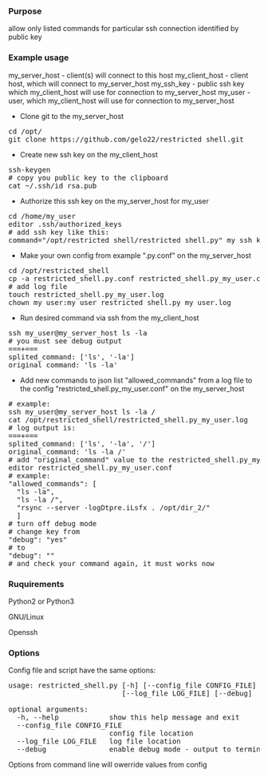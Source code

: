 ### Purpose

allow only listed commands for particular ssh connection identified by public key

### Example usage

my_server_host - client(s) will connect to this host
my_client_host - client host, which will connect to my_server_host
my_ssh_key - public ssh key which my_client_host will use for connection to my_server_host
my_user - user, which my_client_host will use for connection to my_server_host

- Clone git to the my_server_host
<pre>
cd /opt/
git clone https://github.com/gelo22/restricted_shell.git
</pre>
- Create new ssh key on the my_client_host
<pre>
ssh-keygen
# copy you public key to the clipboard
cat ~/.ssh/id_rsa.pub
</pre>
- Authorize this ssh key on the my_server_host for my_user
<pre>
cd /home/my_user
editor .ssh/authorized_keys
# add ssh key like this:
command="/opt/restricted_shell/restricted_shell.py" my_ssh_key
</pre>
- Make your own config from example ".py.conf" on the my_server_host
<pre>
cd /opt/restricted_shell
cp -a restricted_shell.py.conf restricted_shell.py_my_user.conf
# add log file
touch restricted_shell.py_my_user.log
chown my_user:my_user restricted_shell.py_my_user.log
</pre>
- Run desired command via ssh from the my_client_host
<pre>
ssh my_user@my_server_host ls -la
# you must see debug output
===+===
splited_command: ['ls', '-la']
original_command: 'ls -la'
</pre>
- Add new commands to json list "allowed_commands" from a log file to the config "restricted_shell.py_my_user.conf" on the my_server_host
<pre>
# example:
ssh my_user@my_server_host ls -la /
cat /opt/restricted_shell/restricted_shell.py_my_user.log
# log output is:
===+===
splited_command: ['ls', '-la', '/']
original_command: 'ls -la /'
# add "original_command" value to the restricted_shell.py_my_user.conf
editor restricted_shell.py_my_user.conf
# example:
"allowed_commands": [
  "ls -la",
  "ls -la /",
  "rsync --server -logDtpre.iLsfx . /opt/dir_2/"
  ]
# turn off debug mode
# change key from
"debug": "yes"
# to
"debug": ""
# and check your command again, it must works now
</pre>

### Ruquirements

Python2 or Python3

GNU/Linux

Openssh

### Options

Config file and script have the same options:
<pre>
usage: restricted_shell.py [-h] [--config_file CONFIG_FILE]
                           [--log_file LOG_FILE] [--debug]

optional arguments:
  -h, --help            show this help message and exit
  --config_file CONFIG_FILE
                        config file location
  --log_file LOG_FILE   log file location
  --debug               enable debug mode - output to terminal
</pre>

Options from command line will owerride values from config

